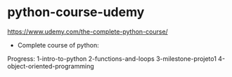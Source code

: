# python-course-udemy
https://www.udemy.com/the-complete-python-course/

- Complete course of python:

Progress:
	1-intro-to-python
	2-functions-and-loops
	3-milestone-projeto1
	4-object-oriented-programming
